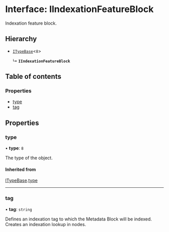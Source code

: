 # Interface: IIndexationFeatureBlock

Indexation feature block.

## Hierarchy

- [`ITypeBase`](ITypeBase.md)<``8``\>

  ↳ **`IIndexationFeatureBlock`**

## Table of contents

### Properties

- [type](IIndexationFeatureBlock.md#type)
- [tag](IIndexationFeatureBlock.md#tag)

## Properties

### type

• **type**: ``8``

The type of the object.

#### Inherited from

[ITypeBase](ITypeBase.md).[type](ITypeBase.md#type)

___

### tag

• **tag**: `string`

Defines an indexation tag to which the Metadata Block will be indexed. Creates an indexation lookup in nodes.
